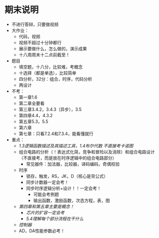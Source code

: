 # 期末说明

* 不进行答辩，只要做视频
* 大作业：
  * 代码，视频
  * 视频不超过十分钟都行
  * 展示要做什么，怎么做的，演示成果
  * 十八周周末十二点前截至！
* 题目
  * 填空题，十八分，比较难，考概念
  * 十选择（都是单选），比较简单
  * 四分析，32分：组合，时序，代码分析
  * 两设计
* 不考：
  * 第一章1.6
  * 第二章全要看
  * 第三章3.4.2，3.4.3（异步），3.5
  * 第四章4.4，4.3.2
  * 第五章5.3，5.5
  * 第六章
  * 第七章：只看7.2.4和7.3.4，能看懂就行
* 重点：
  * *1.3逻辑函数描述及其描述工具，1.4布尔代数*
    *不直接考卡诺图*
  * 组合电路的分析（！表达式化简，竞争和冒险以及消除）和组合电路设计（不直接考，而是放在时序逻辑中的组合电路部分）
    * 常见器件：加法器，比较器，译码编码，奇偶校验
  * 时序
    * 锁存，触发，RS，JK，D（核心是背公式）
    * 同步计数器一定会考！
    * 同步时序逻辑分析+设计！！一定会考！
      * 可能会考例题
      * 输出函数，激励函数，次态方程，表，图
  * *第四章和第五章主要是概念！*
    * *芯片的扩容一定会考*
    * *5.4理解每个部分流程在干什么*
  * *控制器*
  * AD，DA性能参数必考！